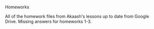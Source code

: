 Homeworks

All of the homework files from Akaash's lessons up to date from Google Drive. Missing answers for homeworks 1-3.
